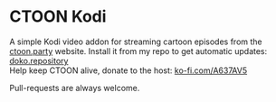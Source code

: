 # CTOON Kodi  
A simple Kodi video addon for streaming cartoon episodes from the [ctoon.party](https://ctoon.party) website. Install it from my repo to get automatic updates: [doko.repository](https://github.com/dokoab/doko.repository/releases)  
Help keep CTOON alive, donate to the host: [ko-fi.com/A637AV5](https://ko-fi.com/A637AV5)

Pull-requests are always welcome.
